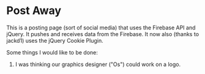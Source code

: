 Post Away
=========

This is a posting page (sort of social media) that uses the Firebase API and jQuery. It pushes and receives data from 
the Firebase. It now also (thanks to jackd1) uses the jQuery Cookie Plugin.

Some things I would like to be done:


1. I was thinking our graphics designer ("Os") could work on a logo.
